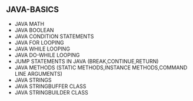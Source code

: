 ## JAVA-BASICS
* JAVA MATH         
* JAVA BOOLEAN   
* JAVA CONDITION STATEMENTS      
* JAVA FOR LOOPING        
* JAVA WHILE LOOPING      
* JAVA DO-WHILE LOOPING   
* JUMP STATEMENTS IN JAVA (BREAK,CONTINUE,RETURN)   
* JAVA METHODS (STATIC METHODS,INSTANCE METHODS,COMMAND LINE ARGUMENTS)
* JAVA STRINGS     
* JAVA STRINGBUFFER CLASS      
* JAVA STRINGBUILDER CLASS   
             
           
   
  
 

